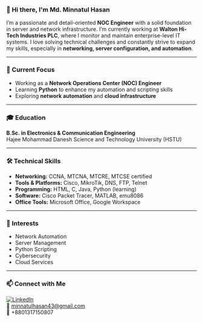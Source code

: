 
### 👋 Hi there, I'm Md. Minnatul Hasan

I’m a passionate and detail-oriented **NOC Engineer** with a solid foundation in server and network infrastructure. I’m currently working at **Walton Hi-Tech Industries PLC**, where I monitor and maintain enterprise-level IT systems. I love solving technical challenges and constantly strive to expand my skills, especially in **networking, server configuration, and automation**.

---

### 🚀 Current Focus
- Working as a **Network Operations Center (NOC) Engineer**
- Learning **Python** to enhance my automation and scripting skills
- Exploring **network automation** and **cloud infrastructure**

---

### 🎓 Education
**B.Sc. in Electronics & Communication Engineering**  
Hajee Mohammad Danesh Science and Technology University (HSTU)

---

### 🛠️ Technical Skills
- **Networking:** CCNA, MTCNA, MTCRE, MTCSE certified  
- **Tools & Platforms:** Cisco, MikroTik, DNS, FTP, Telnet  
- **Programming:** HTML, C, Java, Python (learning)  
- **Software:** Cisco Packet Tracer, MATLAB, emu8086  
- **Office Tools:** Microsoft Office, Google Workspace  

---

### 📌 Interests
- Network Automation  
- Server Management  
- Python Scripting  
- Cybersecurity  
- Cloud Services

---

### 📫 Connect with Me
[![LinkedIn](https://img.shields.io/badge/LinkedIn-blue?style=flat-square&logo=linkedin&logoColor=white)](https://www.linkedin.com/in/md-minnatul-hasan-b0a16b204/)  
📧 minnatulhasan43@gmail.com  
📱 +8801317150807
